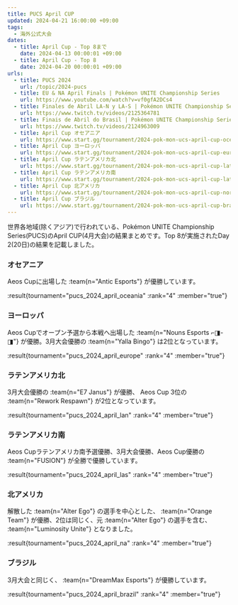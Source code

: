 ```yaml
---
title: PUCS April CUP
updated: 2024-04-21 16:00:00 +09:00
tags:
  - 海外公式大会
dates:
  - title: April Cup - Top 8まで
    date: 2024-04-13 00:00:01 +09:00
  - title: April Cup - Top 8
    date: 2024-04-20 00:00:01 +09:00
urls:
  - title: PUCS 2024
    url: /topic/2024-pucs
  - title: EU & NA April Finals | Pokémon UNITE Championship Series 
    url: https://www.youtube.com/watch?v=vf0gfA2DCs4
  - title: Finales de Abril LA-N y LA-S | Pokémon UNITE Championship Series
    url: https://www.twitch.tv/videos/2125364781
  - title: Finais de Abril do Brasil | Pokémon UNITE Championship Series
    url: https://www.twitch.tv/videos/2124963009
  - title: April Cup オセアニア
    url: https://www.start.gg/tournament/2024-pok-mon-ucs-april-cup-oceania/details
  - title: April Cup ヨーロッパ
    url: https://www.start.gg/tournament/2024-pok-mon-ucs-april-cup-europe/details
  - title: April Cup ラテンアメリカ北
    url: https://www.start.gg/tournament/2024-pok-mon-ucs-april-cup-latin-america-north/details
  - title: April Cup ラテンアメリカ南
    url: https://www.start.gg/tournament/2024-pok-mon-ucs-april-cup-latin-america-south/details
  - title: April Cup 北アメリカ
    url: https://www.start.gg/tournament/2024-pok-mon-ucs-april-cup-north-america/details
  - title: April Cup ブラジル
    url: https://www.start.gg/tournament/2024-pok-mon-ucs-april-cup-brazil/details
---
```


世界各地域(除くアジア)で行われている、Pokémon UNITE Championship Series(PUCS)のApril CUP(4月大会)の結果まとめです。Top 8が実施されたDay 2(20日)の結果を記載しました。

<!-- more -->

### オセアニア
Aeos Cupに出場した :team{n="Antic Esports"} が優勝しています。

:result{tournament="pucs_2024_april_oceania" :rank="4" :member="true"}

### ヨーロッパ
Aeos Cupでオープン予選から本戦へ出場した :team{n="Nouns Esports ⌐◨-◨"} が優勝。3月大会優勝の :team{n="Yalla Bingo"} は2位となっています。

:result{tournament="pucs_2024_april_europe" :rank="4" :member="true"}

### ラテンアメリカ北
3月大会優勝の :team{n="E7 Janus"} が優勝、 Aeos Cup 3位の :team{n="Rework Respawn"} が2位となっています。

:result{tournament="pucs_2024_april_lan" :rank="4" :member="true"}

### ラテンアメリカ南
Aeos Cupラテンアメリカ南予選優勝、3月大会優勝、Aeos Cup優勝の :team{n="FUSION"} が全勝で優勝しています。

:result{tournament="pucs_2024_april_las" :rank="4" :member="true"}

### 北アメリカ
解散した :team{n="Alter Ego"} の選手を中心とした、 :team{n="Orange Team"} が優勝、2位は同じく、元 :team{n="Alter Ego"} の選手を含む、 :team{n="Luminosity Unite"} となりました。

:result{tournament="pucs_2024_april_na" :rank="4" :member="true"}

### ブラジル

3月大会と同じく、 :team{n="DreamMax Esports"} が優勝しています。

:result{tournament="pucs_2024_april_brazil" :rank="4" :member="true"}